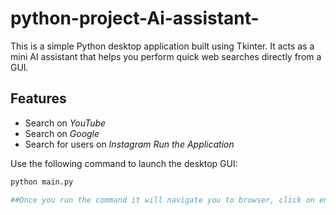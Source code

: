 # python-project-Ai-assistant-

This is a simple Python desktop application built using Tkinter. It acts as a mini AI assistant that helps you perform quick web searches directly from a GUI.

## Features

- Search on *YouTube*
- Search on *Google*
- Search for users on *Instagram*
*Run the Application*

Use the following command to launch the desktop GUI:

```bash
python main.py

##Once you run the command it will navigate you to browser, click on enter ypur command button. 

